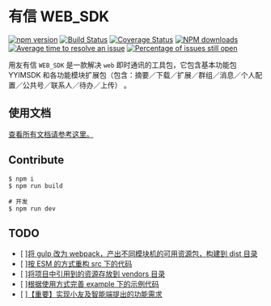 
# 有信 WEB_SDK


[![npm version](https://img.shields.io/npm/v/YYIMSDK.svg)](https://www.npmjs.com/package/YYIMSDK)
[![Build Status](https://img.shields.io/travis/iuap-design/YYIMSDK/master.svg)](https://travis-ci.org/iuap-design/YYIMSDK)
[![Coverage Status](https://coveralls.io/repos/github/iuap-design/YYIMSDK/badge.svg?branch=master)](https://coveralls.io/github/iuap-design/YYIMSDK?branch=master)
[![NPM downloads](http://img.shields.io/npm/dm/YYIMSDK.svg?style=flat)](https://npmjs.org/package/YYIMSDK)
[![Average time to resolve an issue](http://isitmaintained.com/badge/resolution/iuap-design/YYIMSDK.svg)](http://isitmaintained.com/project/iuap-design/YYIMSDK "Average time to resolve an issue")
[![Percentage of issues still open](http://isitmaintained.com/badge/open/iuap-design/YYIMSDK.svg)](http://isitmaintained.com/project/iuap-design/YYIMSDK "Percentage of issues still open")

用友有信 `WEB_SDK` 是一款解决 `web` 即时通讯的工具包，它包含基本功能包 YYIMSDK 和各功能模块扩展包（包含：摘要／下载／扩展／群组／消息／个人配置／公共号／联系人／待办／上传） 。

## 使用文档

[查看所有文档请参考这里。](./docs)

## Contribute

```
$ npm i
$ npm run build
```

```
# 开发
$ npm run dev
```

## TODO

- [ ][将 gulp 改为 webpack，产出不同模块机的可用资源包，构建到 dist 目录]()
- [ ][按 ESM 的方式重构 src 下的代码]()
- [ ][将项目中引用到的资源存放到 vendors 目录]()
- [ ][根据使用方式完善 example 下的示例代码]()
- [ ][【重要】实现小友及智能端提出的功能需求]()

